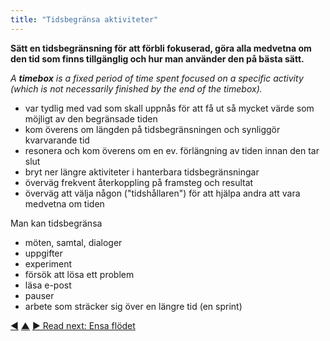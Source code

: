 ```yaml
---
title: "Tidsbegränsa aktiviteter"
---
```



<strong>Sätt en tidsbegränsning för att förbli fokuserad, göra alla medvetna om den tid som finns tillgänglig och hur man använder den på bästa sätt.</strong>

_A **timebox** is a fixed period of time spent focused on a specific activity (which is not necessarily finished by the end of the timebox)._

- var tydlig med vad som skall uppnås för att få ut så mycket värde som möjligt av den begränsade tiden
- kom överens om längden på tidsbegränsningen och synliggör kvarvarande tid
- resonera och kom överens om en ev. förlängning av tiden innan den tar slut
- bryt ner längre aktiviteter i hanterbara tidsbegränsningar
- överväg frekvent återkoppling på framsteg och resultat
- överväg att välja någon ("tidshållaren") för att hjälpa andra att vara medvetna om tiden

Man kan tidsbegränsa

- möten, samtal, dialoger
- uppgifter
- experiment
- försök att lösa ett problem
- läsa e-post
- pauser
- arbete som sträcker sig över en längre tid (en sprint)

<div class="bottom-nav">
<a href="limit-work-in-progress.html" title="Back to: Begränsa pågående arbete">◀</a> <a href="organizing-work.html" title="Up: Organisera arbete">▲</a> <a href="align-flow.html" title="Read next: Ensa flödet">▶ Read next: Ensa flödet</a>
</div>


<script type="text/javascript">
Mousetrap.bind('g n', function() {
    window.location.href = 'align-flow.html';
    return false;
});
</script>

